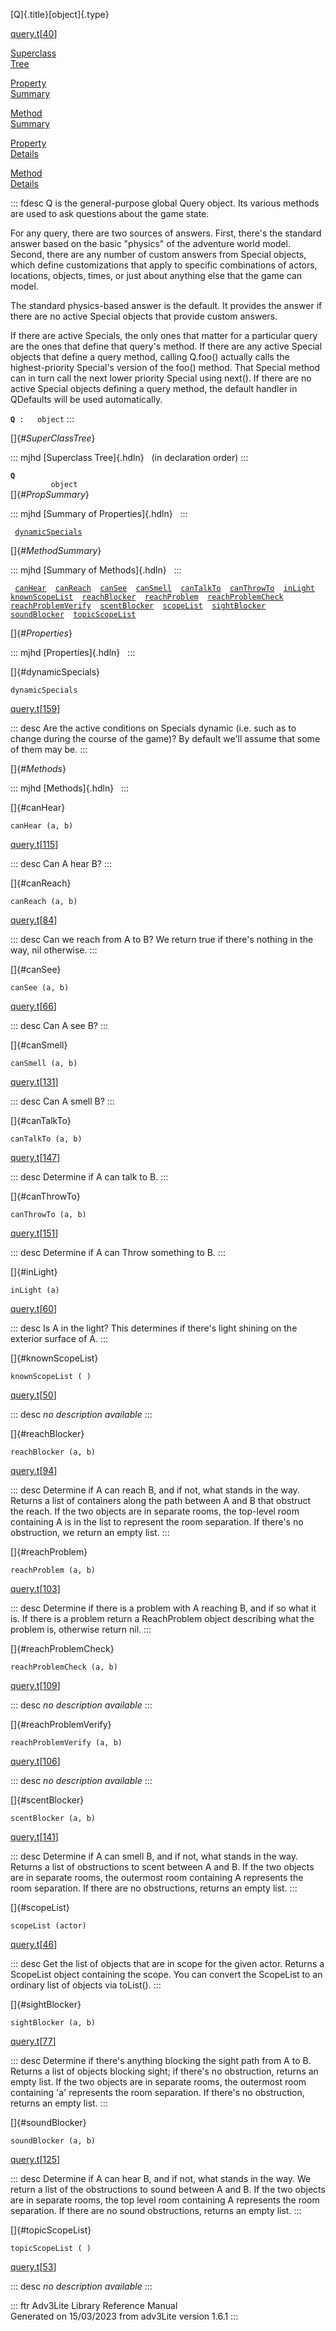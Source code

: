 [Q]{.title}[object]{.type}

[query.t](../file/query.t.html)\[[40](../source/query.t.html#40)\]

[Superclass\
Tree](#_SuperClassTree_)

[Property\
Summary](#_PropSummary_)

[Method\
Summary](#_MethodSummary_)

[Property\
Details](#_Properties_)

[Method\
Details](#_Methods_)

::: fdesc
Q is the general-purpose global Query object. Its various methods are
used to ask questions about the game state.

For any query, there are two sources of answers. First, there\'s the
standard answer based on the basic \"physics\" of the adventure world
model. Second, there are any number of custom answers from Special
objects, which define customizations that apply to specific combinations
of actors, locations, objects, times, or just about anything else that
the game can model.

The standard physics-based answer is the default. It provides the answer
if there are no active Special objects that provide custom answers.

If there are active Specials, the only ones that matter for a particular
query are the ones that define that query\'s method. If there are any
active Special objects that define a query method, calling Q.foo()
actually calls the highest-priority Special\'s version of the foo()
method. That Special method can in turn call the next lower priority
Special using next(). If there are no active Special objects defining a
query method, the default handler in QDefaults will be used
automatically.

**`Q`**` :   object`
:::

[]{#_SuperClassTree_}

::: mjhd
[Superclass Tree]{.hdln}   (in declaration order)
:::

**`Q`**\
`         object`\
[]{#_PropSummary_}

::: mjhd
[Summary of Properties]{.hdln}  
:::

` `[`dynamicSpecials`](#dynamicSpecials)`  `

[]{#_MethodSummary_}

::: mjhd
[Summary of Methods]{.hdln}  
:::

` `[`canHear`](#canHear)`  `[`canReach`](#canReach)`  `[`canSee`](#canSee)`  `[`canSmell`](#canSmell)`  `[`canTalkTo`](#canTalkTo)`  `[`canThrowTo`](#canThrowTo)`  `[`inLight`](#inLight)`  `[`knownScopeList`](#knownScopeList)`  `[`reachBlocker`](#reachBlocker)`  `[`reachProblem`](#reachProblem)`  `[`reachProblemCheck`](#reachProblemCheck)`  `[`reachProblemVerify`](#reachProblemVerify)`  `[`scentBlocker`](#scentBlocker)`  `[`scopeList`](#scopeList)`  `[`sightBlocker`](#sightBlocker)`  `[`soundBlocker`](#soundBlocker)`  `[`topicScopeList`](#topicScopeList)`  `

[]{#_Properties_}

::: mjhd
[Properties]{.hdln}  
:::

[]{#dynamicSpecials}

`dynamicSpecials`

[query.t](../file/query.t.html)\[[159](../source/query.t.html#159)\]

::: desc
Are the active conditions on Specials dynamic (i.e. such as to change
during the course of the game)? By default we\'ll assume that some of
them may be.
:::

[]{#_Methods_}

::: mjhd
[Methods]{.hdln}  
:::

[]{#canHear}

`canHear (a, b)`

[query.t](../file/query.t.html)\[[115](../source/query.t.html#115)\]

::: desc
Can A hear B?
:::

[]{#canReach}

`canReach (a, b)`

[query.t](../file/query.t.html)\[[84](../source/query.t.html#84)\]

::: desc
Can we reach from A to B? We return true if there\'s nothing in the way,
nil otherwise.
:::

[]{#canSee}

`canSee (a, b)`

[query.t](../file/query.t.html)\[[66](../source/query.t.html#66)\]

::: desc
Can A see B?
:::

[]{#canSmell}

`canSmell (a, b)`

[query.t](../file/query.t.html)\[[131](../source/query.t.html#131)\]

::: desc
Can A smell B?
:::

[]{#canTalkTo}

`canTalkTo (a, b)`

[query.t](../file/query.t.html)\[[147](../source/query.t.html#147)\]

::: desc
Determine if A can talk to B.
:::

[]{#canThrowTo}

`canThrowTo (a, b)`

[query.t](../file/query.t.html)\[[151](../source/query.t.html#151)\]

::: desc
Determine if A can Throw something to B.
:::

[]{#inLight}

`inLight (a)`

[query.t](../file/query.t.html)\[[60](../source/query.t.html#60)\]

::: desc
Is A in the light? This determines if there\'s light shining on the
exterior surface of A.
:::

[]{#knownScopeList}

`knownScopeList ( )`

[query.t](../file/query.t.html)\[[50](../source/query.t.html#50)\]

::: desc
*no description available*
:::

[]{#reachBlocker}

`reachBlocker (a, b)`

[query.t](../file/query.t.html)\[[94](../source/query.t.html#94)\]

::: desc
Determine if A can reach B, and if not, what stands in the way. Returns
a list of containers along the path between A and B that obstruct the
reach. If the two objects are in separate rooms, the top-level room
containing A is in the list to represent the room separation. If
there\'s no obstruction, we return an empty list.
:::

[]{#reachProblem}

`reachProblem (a, b)`

[query.t](../file/query.t.html)\[[103](../source/query.t.html#103)\]

::: desc
Determine if there is a problem with A reaching B, and if so what it is.
If there is a problem return a ReachProblem object describing what the
problem is, otherwise return nil.
:::

[]{#reachProblemCheck}

`reachProblemCheck (a, b)`

[query.t](../file/query.t.html)\[[109](../source/query.t.html#109)\]

::: desc
*no description available*
:::

[]{#reachProblemVerify}

`reachProblemVerify (a, b)`

[query.t](../file/query.t.html)\[[106](../source/query.t.html#106)\]

::: desc
*no description available*
:::

[]{#scentBlocker}

`scentBlocker (a, b)`

[query.t](../file/query.t.html)\[[141](../source/query.t.html#141)\]

::: desc
Determine if A can smell B, and if not, what stands in the way. Returns
a list of obstructions to scent between A and B. If the two objects are
in separate rooms, the outermost room containing A represents the room
separation. If there are no obstructions, returns an empty list.
:::

[]{#scopeList}

`scopeList (actor)`

[query.t](../file/query.t.html)\[[46](../source/query.t.html#46)\]

::: desc
Get the list of objects that are in scope for the given actor. Returns a
ScopeList object containing the scope. You can convert the ScopeList to
an ordinary list of objects via toList().
:::

[]{#sightBlocker}

`sightBlocker (a, b)`

[query.t](../file/query.t.html)\[[77](../source/query.t.html#77)\]

::: desc
Determine if there\'s anything blocking the sight path from A to B.
Returns a list of objects blocking sight; if there\'s no obstruction,
returns an empty list. If the two objects are in separate rooms, the
outermost room containing \'a\' represents the room separation. If
there\'s no obstruction, returns an empty list.
:::

[]{#soundBlocker}

`soundBlocker (a, b)`

[query.t](../file/query.t.html)\[[125](../source/query.t.html#125)\]

::: desc
Determine if A can hear B, and if not, what stands in the way. We return
a list of the obstructions to sound between A and B. If the two objects
are in separate rooms, the top level room containing A represents the
room separation. If there are no sound obstructions, returns an empty
list.
:::

[]{#topicScopeList}

`topicScopeList ( )`

[query.t](../file/query.t.html)\[[53](../source/query.t.html#53)\]

::: desc
*no description available*
:::

::: ftr
Adv3Lite Library Reference Manual\
Generated on 15/03/2023 from adv3Lite version 1.6.1
:::
